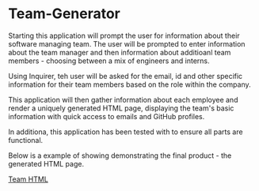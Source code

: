 # Team-Generator

Starting this application will prompt the user for information about their software managing team. The user will be prompted to enter information about the team manager and then information about additioanl team members - choosing between a mix of engineers and interns.

Using Inquirer, teh user will be asked for the email, id and other specific information for their team members based on the role within the company.

This application will then gather information about each employee and render a uniquely generated HTML page, displaying the team's basic information with quick access to emails and GitHub profiles.

In additiona, this application has been tested with to ensure all parts are functional.

Below is a example of showing demonstrating the final product - the generated HTML page.

[Team HTML](./Assets/team-demo.png)
